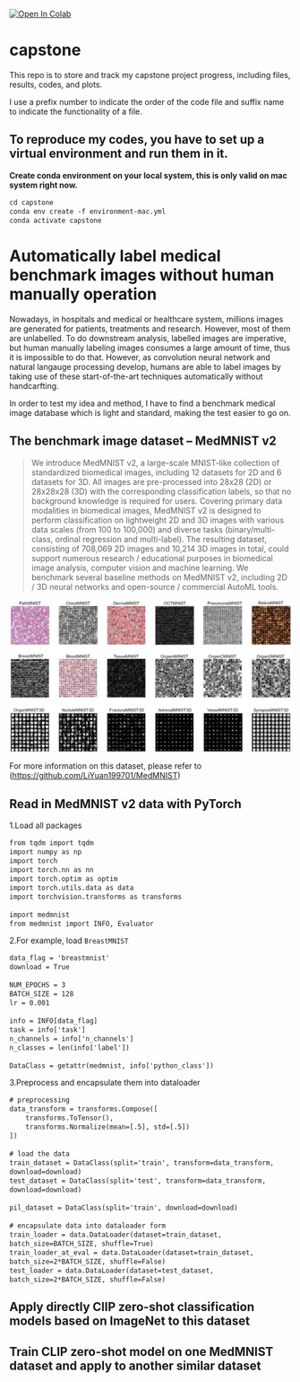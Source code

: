 [![Open In Colab](https://colab.research.google.com/assets/colab-badge.svg)](https://github.com/LiYuan199701/capstone/blob/main/03-CLIP-pred.ipynb)

# capstone
This repo is to store and track my capstone project progress, including files, results, codes, and plots.

I use a prefix number to indicate the order of the code file and suffix name to indicate the functionality of a file.

## To reproduce my codes, you have to set up a virtual environment and run them in it.

**Create conda environment on your local system, this is only valid on mac system right now.**

    cd capstone
    conda env create -f environment-mac.yml
    conda activate capstone

# Automatically label medical benchmark images without human manually operation

Nowadays, in hospitals and medical or healthcare system, millions images are generated for patients, treatments and research. However, most of them are unlabelled. To do downstream analysis, labelled images are imperative, but human manually labeling images consumes a large amount of time, thus it is impossible to do that. However, as convolution neural network and natural langauge processing develop, humans are able to label images by taking use of these start-of-the-art techniques automatically without handcarfting.

In order to test my idea and method, I have to find a benchmark medical image database which is light and standard, making the test easier to go on.

## The benchmark image dataset – MedMNIST v2

> We introduce MedMNIST v2, a large-scale MNIST-like collection of standardized biomedical images, including 12 datasets for 2D and 6 datasets for 3D. All images are pre-processed into 28x28 (2D) or 28x28x28 (3D) with the corresponding classification labels, so that no background knowledge is required for users. Covering primary data modalities in biomedical images, MedMNIST v2 is designed to perform classification on lightweight 2D and 3D images with various data scales (from 100 to 100,000) and diverse tasks (binary/multi-class, ordinal regression and multi-label). The resulting dataset, consisting of 708,069 2D images and 10,214 3D images in total, could support numerous research / educational purposes in biomedical image analysis, computer vision and machine learning. We benchmark several baseline methods on MedMNIST v2, including 2D / 3D neural networks and open-source / commercial AutoML tools.

![MedMNISTv2_overview](img/medmnistv2.jpg)

For more information on this dataset, please refer to (https://github.com/LiYuan199701/MedMNIST)

## Read in MedMNIST v2 data with PyTorch

1.Load all packages

    from tqdm import tqdm
    import numpy as np
    import torch
    import torch.nn as nn
    import torch.optim as optim
    import torch.utils.data as data
    import torchvision.transforms as transforms

    import medmnist
    from medmnist import INFO, Evaluator
    
2.For example, load `BreastMNIST`

    data_flag = 'breastmnist'
    download = True

    NUM_EPOCHS = 3
    BATCH_SIZE = 128
    lr = 0.001

    info = INFO[data_flag]
    task = info['task']
    n_channels = info['n_channels']
    n_classes = len(info['label'])

    DataClass = getattr(medmnist, info['python_class'])
    
3.Preprocess and encapsulate them into dataloader

    # preprocessing
    data_transform = transforms.Compose([
        transforms.ToTensor(),
        transforms.Normalize(mean=[.5], std=[.5])
    ])

    # load the data
    train_dataset = DataClass(split='train', transform=data_transform, download=download)
    test_dataset = DataClass(split='test', transform=data_transform, download=download)

    pil_dataset = DataClass(split='train', download=download)

    # encapsulate data into dataloader form
    train_loader = data.DataLoader(dataset=train_dataset, batch_size=BATCH_SIZE, shuffle=True)
    train_loader_at_eval = data.DataLoader(dataset=train_dataset, batch_size=2*BATCH_SIZE, shuffle=False)
    test_loader = data.DataLoader(dataset=test_dataset, batch_size=2*BATCH_SIZE, shuffle=False)

## Apply directly ClIP zero-shot classification models based on ImageNet to this dataset

## Train CLIP zero-shot model on one MedMNIST dataset and apply to another similar dataset
